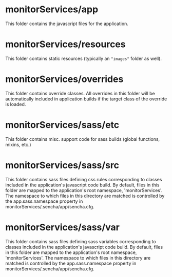 # monitorServices/app

This folder contains the javascript files for the application.

# monitorServices/resources

This folder contains static resources (typically an `"images"` folder as well).

# monitorServices/overrides

This folder contains override classes. All overrides in this folder will be 
automatically included in application builds if the target class of the override
is loaded.

# monitorServices/sass/etc

This folder contains misc. support code for sass builds (global functions, 
mixins, etc.)

# monitorServices/sass/src

This folder contains sass files defining css rules corresponding to classes
included in the application's javascript code build.  By default, files in this 
folder are mapped to the application's root namespace, 'monitorServices'. The
namespace to which files in this directory are matched is controlled by the
app.sass.namespace property in monitorServices/.sencha/app/sencha.cfg. 

# monitorServices/sass/var

This folder contains sass files defining sass variables corresponding to classes
included in the application's javascript code build.  By default, files in this 
folder are mapped to the application's root namespace, 'monitorServices'. The
namespace to which files in this directory are matched is controlled by the
app.sass.namespace property in monitorServices/.sencha/app/sencha.cfg. 

